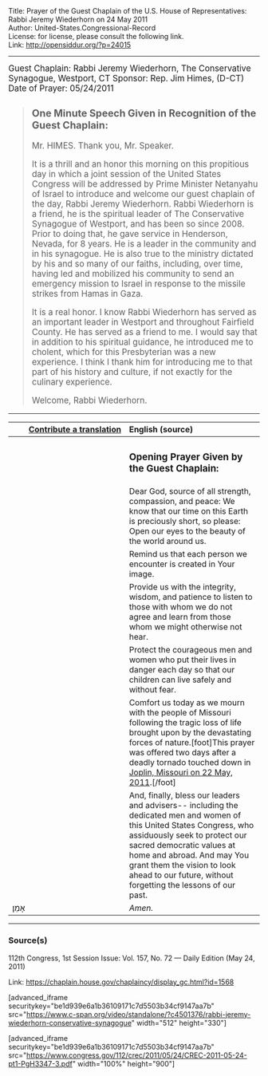 <html>
<head></head>
<body>
Title: Prayer of the Guest Chaplain of the U.S. House of Representatives: Rabbi Jeremy Wiederhorn on 24 May 2011<br />
Author: United-States.Congressional-Record<br />
License: for license, please consult the following link.<br />
Link: <a href="http://opensiddur.org/?p=24015">http://opensiddur.org/?p=24015</a>
<p />
<hr />

<div class="english" style="font-size:1.2em;">
Guest Chaplain: Rabbi Jeremy Wiederhorn, The Conservative Synagogue, Westport, CT
Sponsor: Rep. Jim Himes, (D-CT)
Date of Prayer: 05/24/2011

<blockquote>
<h3>One Minute Speech Given in Recognition of the Guest Chaplain:</h3>

Mr. HIMES. Thank you, Mr. Speaker.

It is a thrill and an honor this morning on this propitious day in which a joint session of the United States Congress will be addressed by Prime Minister Netanyahu of Israel to introduce and welcome our guest chaplain of the day, Rabbi Jeremy Wiederhorn. Rabbi Wiederhorn is a friend, he is the spiritual leader of The Conservative Synagogue of Westport, and has been so since 2008. Prior to doing that, he gave service in Henderson, Nevada, for 8 years. He is a leader in the community and in his synagogue. He is also true to the ministry dictated by his and so many of our faiths, including, over time, having led and mobilized his community to send an emergency mission to Israel in response to the missile strikes from Hamas in Gaza.

It is a real honor. I know Rabbi Wiederhorn has served as an important leader in Westport and throughout Fairfield County. He has served as a friend to me. I would say that in addition to his spiritual guidance, he introduced me to cholent, which for this Presbyterian was a new experience. I think I thank him for introducing me to that part of his history and culture, if not exactly for the culinary experience.

Welcome, Rabbi Wiederhorn.
</blockquote>
</div>
<hr />

<table style="margin-left: auto;margin-right: auto;" class="draggable">
<thead><tr><th id="x" style="text-align: right;"><a href="/contributing/upload/">Contribute a translation</a></th><th style="text-align: left;">English (source)</th></tr></thead>
<tbody>
<tr><td style="vertical-align:top;" width="46%">
<div class="liturgy"><span lang="he">

</span></div></td>
 
<td style="vertical-align:top;" width="53%">
<div class="english">
<h3>Opening Prayer Given by the Guest Chaplain:</h3>
</div></td></tr>


<tr><td style="vertical-align:top;" width="46%">
<div class="liturgy"><span lang="he">

</span></div></td>
 
<td style="vertical-align:top;" width="53%">
<div class="english">
Dear God, source of all strength, compassion, and peace:
We know that our time on this Earth is preciously short, 
so please:
Open our eyes to the beauty of the world around us.
</div></td></tr>


<tr><td style="vertical-align:top;" width="46%">
<div class="liturgy"><span lang="he">

</span></div></td>
 
<td style="vertical-align:top;" width="53%">
<div class="english">
Remind us that each person we encounter 
is created in Your image.
</div></td></tr>


<tr><td style="vertical-align:top;" width="46%">
<div class="liturgy"><span lang="he">

</span></div></td>
 
<td style="vertical-align:top;" width="53%">
<div class="english">
Provide us with the integrity, 
wisdom, 
and patience 
to listen to those with whom we do not agree 
and learn from those whom we might otherwise not hear.
</div></td></tr>


<tr><td style="vertical-align:top;" width="46%">
<div class="liturgy"><span lang="he">

</span></div></td>
 
<td style="vertical-align:top;" width="53%">
<div class="english">
Protect the courageous men and women 
who put their lives in danger each day 
so that our children can live safely and without fear.
</div></td></tr>


<tr><td style="vertical-align:top;" width="46%">
<div class="liturgy"><span lang="he">

</span></div></td>
 
<td style="vertical-align:top;" width="53%">
<div class="english">
Comfort us today as we mourn with the people of Missouri 
following the tragic loss of life 
brought upon by the devastating forces of nature.[foot]This prayer was offered two days after a deadly tornado touched down in <a href="https://en.wikipedia.org/wiki/2011_Joplin_tornado">Joplin, Missouri on 22 May, 2011</a>.[/foot]
</div></td></tr>


<tr><td style="vertical-align:top;" width="46%">
<div class="liturgy"><span lang="he">

</span></div></td>
 
<td style="vertical-align:top;" width="53%">
<div class="english">
And, finally, bless our leaders and advisers--
including the dedicated men and women of this United States Congress, 
who assiduously seek to protect our sacred democratic values 
at home and abroad. 
And may You grant them the vision 
to look ahead to our future, 
without forgetting the lessons of our past.
</div></td></tr>


<tr><td style="vertical-align:top;" width="46%">
<div class="liturgy"><span lang="he">
אָמֵן׃
</span></div></td>
 
<td style="vertical-align:top;" width="53%">
<div class="english">
<em>Amen.</em>
</div></td></tr>
</tbody></table>

<hr />

<h3>Source(s)</h3>

112th Congress, 1st Session
Issue: Vol. 157, No. 72 — Daily Edition (May 24, 2011)

Link: <a href="https://chaplain.house.gov/chaplaincy/display_gc.html?id=1568">https://chaplain.house.gov/chaplaincy/display_gc.html?id=1568</a>

[advanced_iframe securitykey="be1d939e6a1b36109171c7d5503b34cf9147aa7b" src="https://www.c-span.org/video/standalone/?c4501376/rabbi-jeremy-wiederhorn-conservative-synagogue" width="512" height="330"]

[advanced_iframe securitykey="be1d939e6a1b36109171c7d5503b34cf9147aa7b" src="https://www.congress.gov/112/crec/2011/05/24/CREC-2011-05-24-pt1-PgH3347-3.pdf" width="100%" height="900"]
</body>
</html>